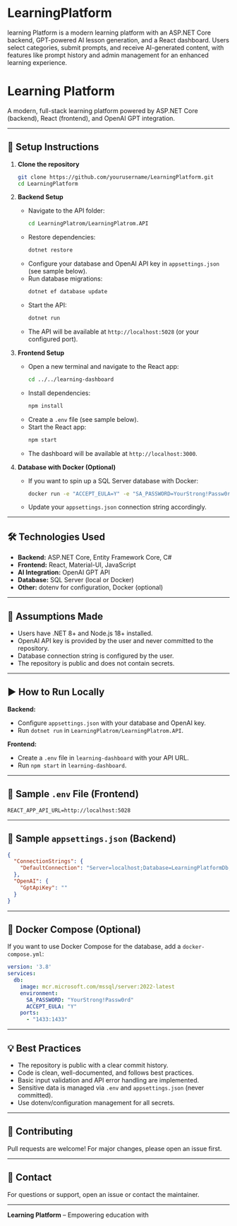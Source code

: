 # LearningPlatform
learning Platform is a modern learning platform with an ASP.NET Core backend, GPT-powered AI lesson generation, and a React dashboard. Users select categories, submit prompts, and receive AI-generated content, with features like prompt history and admin management for an enhanced learning experience.
# Learning Platform

A modern, full-stack learning platform powered by ASP.NET Core (backend), React (frontend), and OpenAI GPT integration.

---

## 🚀 Setup Instructions

1. **Clone the repository**
   ```sh
   git clone https://github.com/yourusername/LearningPlatform.git
   cd LearningPlatform
   ```

2. **Backend Setup**
   - Navigate to the API folder:
     ```sh
     cd LearningPlatrom/LearningPlatrom.API
     ```
   - Restore dependencies:
     ```sh
     dotnet restore
     ```
   - Configure your database and OpenAI API key in `appsettings.json` (see sample below).
   - Run database migrations:
     ```sh
     dotnet ef database update
     ```
   - Start the API:
     ```sh
     dotnet run
     ```
   - The API will be available at `http://localhost:5028` (or your configured port).

3. **Frontend Setup**
   - Open a new terminal and navigate to the React app:
     ```sh
     cd ../../learning-dashboard
     ```
   - Install dependencies:
     ```sh
     npm install
     ```
   - Create a `.env` file (see sample below).
   - Start the React app:
     ```sh
     npm start
     ```
   - The dashboard will be available at `http://localhost:3000`.

4. **Database with Docker (Optional)**
   - If you want to spin up a SQL Server database with Docker:
     ```sh
     docker run -e "ACCEPT_EULA=Y" -e "SA_PASSWORD=YourStrong!Passw0rd" -p 1433:1433 -d mcr.microsoft.com/mssql/server:2022-latest
     ```
   - Update your `appsettings.json` connection string accordingly.

---

## 🛠 Technologies Used

- **Backend:** ASP.NET Core, Entity Framework Core, C#
- **Frontend:** React, Material-UI, JavaScript
- **AI Integration:** OpenAI GPT API
- **Database:** SQL Server (local or Docker)
- **Other:** dotenv for configuration, Docker (optional)

---

## 📝 Assumptions Made

- Users have .NET 8+ and Node.js 18+ installed.
- OpenAI API key is provided by the user and never committed to the repository.
- Database connection string is configured by the user.
- The repository is public and does not contain secrets.

---

## ▶️ How to Run Locally

**Backend:**
- Configure `appsettings.json` with your database and OpenAI key.
- Run `dotnet run` in `LearningPlatrom/LearningPlatrom.API`.

**Frontend:**
- Create a `.env` file in `learning-dashboard` with your API URL.
- Run `npm start` in `learning-dashboard`.

---

## 📄 Sample `.env` File (Frontend)

```env
REACT_APP_API_URL=http://localhost:5028
```

---

## 📄 Sample `appsettings.json` (Backend)

```json
{
  "ConnectionStrings": {
    "DefaultConnection": "Server=localhost;Database=LearningPlatformDb;User Id=sa;Password=YourStrong!Passw0rd;"
  },
  "OpenAI": {
    "GptApiKey": ""
  }
}
```

---

## 🐳 Docker Compose (Optional)

If you want to use Docker Compose for the database, add a `docker-compose.yml`:

```yaml
version: '3.8'
services:
  db:
    image: mcr.microsoft.com/mssql/server:2022-latest
    environment:
      SA_PASSWORD: "YourStrong!Passw0rd"
      ACCEPT_EULA: "Y"
    ports:
      - "1433:1433"
```

---

## 💡 Best Practices

- The repository is public with a clear commit history.
- Code is clean, well-documented, and follows best practices.
- Basic input validation and API error handling are implemented.
- Sensitive data is managed via `.env` and `appsettings.json` (never committed).
- Use dotenv/configuration management for all secrets.

---

## 🤝 Contributing

Pull requests are welcome! For major changes, please open an issue first.

---

## 📧 Contact

For questions or support, open an issue or contact the maintainer.

---

**Learning Platform** – Empowering education with
